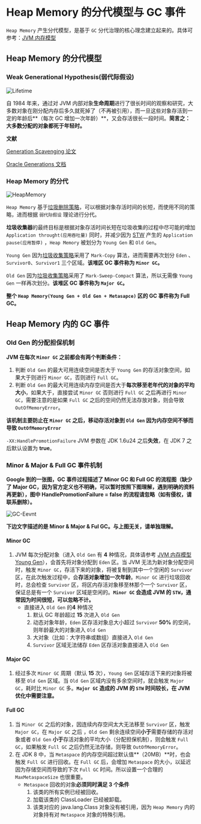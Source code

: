 # Heap Memory 的分代模型与 GC 事件

`Heap Memory` 产生分代模型，是基于 `GC` 分代治理的核心理念建立起来的。具体可参考：[JVM 内存模型](http://notebook.bonismo.ink/#/Java/JVM/JVM)

## Heap Memory 的分代模型

### Weak Generational Hypothesis(弱代际假设)

![Lifetime](https://gitee.com/bonismo/notebook-img/raw/master/img/jvm/Object-Lifetime.png)

自 1984 年来，通过对 JVM 内部对象**生命周期**进行了很长时间的观察和研究，大多数对象在刚分配内存后多久就死掉了（不再被引用），而一旦这些对象存活到一定的年龄后**（每次 GC 增加一次年龄）**，又会存活很长一段时间。**简言之：大多数分配的对象都死于年轻时。**

**文献**

[Generation Scavenging 论文](http://citeseerx.ist.psu.edu/viewdoc/download?doi=10.1.1.122.4295&rep=rep1&type=pdf)

[Oracle Generations 文档](https://docs.oracle.com/javase/8/docs/technotes/guides/vm/gctuning/generations.html)

### Heap Memory 的分代

![HeapMemory](https://gitee.com/bonismo/notebook-img/raw/master/img/jvm/HeapMemory.png)

`Heap Memory` 基于[垃圾删除策略](http://notebook.bonismo.ink/#/Java/JVM/JVM?id=_4-%e6%a0%87%e8%ae%b0amp%e6%89%ab%e6%8f%8famp%e5%8e%8b%e5%ae%9eamp%e5%a4%8d%e5%88%b6%e7%ad%96%e7%95%a5)，可以根据对象存活时间的长短，而使用不同的策略，进而根据 `弱代际假设` 理论进行分代。

**垃圾收集器**的最终目标是根据对象存活时间长短在垃圾收集的过程中尽可能的增加 `Application throught(应用吞吐量)` 同时，并减少因为 [STW](http://notebook.bonismo.ink/#/Java/JVM/JVM?id=_22-stop-the-worldstw-pause-in-jvm) 产生的 `Application pause(应用暂停)` ，`Heap Memory` 被划分为 `Young Gen` 和 `Old Gen`。

`Young Gen` 因为[垃圾收集策略](http://notebook.bonismo.ink/#/Java/JVM/JVM?id=_4-%e6%a0%87%e8%ae%b0amp%e6%89%ab%e6%8f%8famp%e5%8e%8b%e5%ae%9eamp%e5%a4%8d%e5%88%b6%e7%ad%96%e7%95%a5)采用了 `Mark-Copy` 算法，进而需要再次划分 `Eden` 、`Survivor0`、`Survivor1` 三个区域。**该堆区 GC 事件称为 `Minor GC`。**

`Old Gen` 因为[垃圾收集策略](http://notebook.bonismo.ink/#/Java/JVM/JVM?id=_4-%e6%a0%87%e8%ae%b0amp%e6%89%ab%e6%8f%8famp%e5%8e%8b%e5%ae%9eamp%e5%a4%8d%e5%88%b6%e7%ad%96%e7%95%a5)采用了 `Mark-Sweep-Compact` 算法，所以无需像 `Young Gen` 一样再次划分。**该堆区 GC 事件称为 `Major GC`。**

**整个 `Heap Memory(Young Gen + Old Gen + Metasapce)` 区的 GC 事件称为 Full GC。**


## Heap Memory 内的 GC 事件

### Old Gen 的分配担保机制

**JVM 在每次 `Minor GC` 之前都会有两个判断条件：**

1. 判断 `Old Gen` 的最大可用连续空间是否大于 `Young Gen` 的存活对象空间，如果大于则进行 `Minor GC`，否则进行 `Full GC`。
2. 判断 `Old Gen` 的最大可用连续内存空间是否大于**每次移至老年代的对象的平均大小**，如果大于，直接尝试 `Minor GC` 否则进行 `Full GC` 之后再进行 `Minor GC`，需要注意的是如果 `Full GC` 之后的空间仍然无法存放对象，则会导致 `OutOfMemoryError`。

**该机制主要防止在 `Minor GC` 之后，移动存活对象到 `Old Gen` 因为内存空间不够而导致 `OutOfMemoryError`**

`-XX:HandlePromotionFailure`  JVM 参数在 JDK 1.6u24 之后**失效**，在 JDK 7 之后默认设置为 **true**。

### Minor & Major & Full GC 事件机制

**Google 到的一张图，GC 事件过程描述了 Minor GC 和 Full GC 的流程图（缺少了 Major GC，因为官方定义也不明确，可以暂时按照下图理解，遇到明确的资料再更新），图中 HandlePromotionFailure = false 的流程请忽略（如有侵权，请联系删除）。**

![GC-Eevnt](https://gitee.com/bonismo/notebook-img/raw/master/img/jvm/GC-Event.png)

**下边文字描述的是 Minor & Major & Ful GC。与上图无关，请单独理解。**

#### Minor GC

1. JVM 每次分配对象（进入 `Old Gen` 有 **4** 种情况，具体请参考 [JVM 内存模型 Young Gen](http://notebook.bonismo.ink/#/Java/JVM/JVM?id=_1211-young-gen%e5%b9%b4%e8%bd%bb%e4%bb%a3%ef%bc%8c%e5%8d%a0%e7%94%a8-heap-%e7%9a%84-13)），会首先将对象分配到 `Eden` 区。当 JVM 无法为新对象分配空间时，触发 `Minor GC`，存活下来的对象，将被复制到其中一个空闲的 `Survivor` 区，在此次触发过程中，会**存活对象增加一次年龄**。`Minor GC` 进行垃圾回收时，总会检查 `Survivor` 区，将区内存活对象移至林那个一个 `Survivor` 区，保证总是有一个 `Survivor` 区域是空闲的。**`Minor GC` 会造成 JVM 的 `STW`，通常因为时间很短，可以忽略不计。**
   - 直接进入 `Old Gen` 的**4** 种情况
     1. 默认 GC 年龄超过 **15** 次进入 `Old Gen`
     2. 动态对象年龄，`Eden` 区存活对象总大小超过 `Survivor` **50%** 的空间，则年龄最大的对象进入 `Old Gen`
     3. 大对象（比如：大字符串或数组）直接进入 `Old Gen`
     4. `Survivor` 区域无法储存 `Eden` 区存活对象直接进入 `Old Gen`

#### Major GC

1. 经过多次 `Minor GC` 周期（默认 **15** 次），`Young Gen` 区域存活下来的对象将被移至 `Old Gen` 区域。当 `Old Gen` 区域内没有多余空间时，就会触发 `Major GC`，耗时比 `Minor GC`  多。**`Major GC` 造成的 JVM 的 `STW` 时间较长，在 JVM 优化中需要注意。**

#### Full GC

1. 当 `Minor GC` 之后的对象，因连续内存空间太大无法移至 `Survivor` 区，触发 `Major GC`，在 `Major GC` 之后 ，`Old Gen` 剩余连续空间**小于**需要存储的存活对象或者 `Old Gen` **小于**存活对象的平均大小（分配担保机制），则会触发 `Full GC`，如果触发 `Full GC` 之后仍然无法存储，则导致 `OutOfMemoryError`。
2. 在 JDK 8 中，当 `Metaspace` 的内存空间超过默认值**（20MB）**时，也会触发 `Full GC` 进行回收。在 `Full GC` 后，会增加 `Metaspace` 的大小，以延迟因为存储空间而导致的下次 `Full GC` 时间。所以设置一个合理的 `MaxMetaspaceSize` 也很重要。
   - `Metaspace` 回收的对象**必须同时满足 3 个条件**
     1. 该类的所有实例已经被回收。
     2. 加载该类的 ClassLoader 已经被卸载。
     3. 该类对应的 java.lang.Class 对象没有被引用，因为 `Heap Memory` 内的对象持有对 `Metaspace` 对象的特殊引用。

